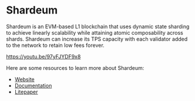 # Shardeum

Shardeum is an EVM-based L1 blockchain that uses dynamic state sharding to achieve linearly scalability while attaining atomic composability across shards. Shardeum can increase its TPS capacity with each validator added to the network to retain low fees forever. 

https://youtu.be/97yFJYDF9x8

Here are some resources to learn more about Shardeum:

- [Website](https://shardeum.org/)
- [Documentation](https://docs.shardeum.org/)
- [Litepaper](https://shardeum.org/Shardeum-Litepaper.pdf)
